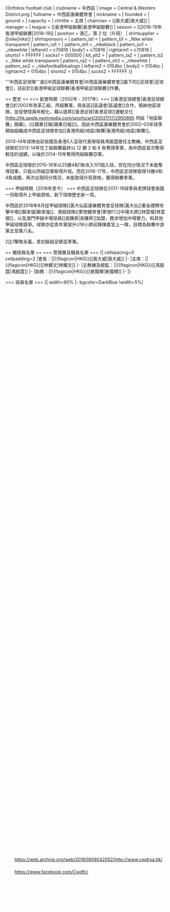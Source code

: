 {{Infobox football club
| clubname  = 中西區
| image     = Central & Western District.png
| fullname  = 中西區康樂體育會
| nickname  = 
| founded   = 
| ground    = 
| capacity  = 
| chrtitle  = 主席
| chairman  = [[唐大威|唐大威]]
| manager   = 
| league    = [[香港甲組聯賽|香港甲組聯賽]]
| season    = [[2018–19年香港甲組聯賽|2018–19]]
| position  = 港乙，第 2 位（升班）
| shirtsupplier = [[nike|nike]]
| shirtsponsors = 
| pattern_la1 = 
| pattern_b1 = _Nike white transparent
| pattern_ra1 = 
| pattern_sh1 = _nikeblack
| pattern_so1 = _nikewhite
| leftarm1 = c70816
| body1 = c70816
| rightarm1 = c70816
| shorts1 = FFFFFF
| socks1 = 000000
| kit_alt2 = 
| pattern_la2 = 
| pattern_b2 = _Nike white transparent
| pattern_ra2 = 
| pattern_sh2 = _nikewhite
| pattern_so2 = _nikefootballbluelogo
| leftarm2 = 0154bc
| body2 = 0154bc
| rightarm2 = 0154bc
| shorts2 = 0154bc
| socks2 = FFFFFF
}}

'''中西區足球隊'''是[[中西區康樂體育會|中西區康樂體育會]]屬下的[[足球會|足球會]]，目前於[[香港甲組足球聯賽|香港甲組足球聯賽]]作賽。

== 歷史 ==
=== 創會時期（2002年 - 2017年）===
[[香港足球總會|香港足球總會]]於2002年改革乙組、丙組賽事，與各區[[區議會|區議會]]合作，吸納地區球隊，並促使球員年輕化，藉以提昇[[香港足球|香港足球]]運動文化<ref>[http://hk.apple.nextmedia.com/sports/art/20021117/2950895 丙組「地區聯賽」開幕]，《[[蘋果日報|蘋果日報]]》</ref>。因此中西區康樂體育會於2002–03年球季開始組織成中西區足球隊參加[[香港丙組(地區)聯賽|香港丙組(地區)聯賽]]。

2013–14年球隊由前愉園及香港5人足球代表隊球員馮振霆擔任主教練。中西區足球隊於2013-14年在丁組聯賽最終以 12 勝 2 和 6 負奪得季軍，為中西區首次奪得較佳的成績，以後於2014-15年奪得丙組聯賽亞軍。

中西區足球隊於2015-16年以25勝4和1負攻入101個入球，但在同分情況下未能奪得冠軍，只能以丙組亞軍取得升班。而在2016-17年，中西區足球隊取得14勝4和4負成績，再次出現同分情況，未能取得升班資格，獲得聯賽季軍。

=== 甲組時期（2018年至今） ===
中西區足球隊在2017-18球季與老牌球會愉園一同取得升上甲組資格，創下球隊歷史新一頁。

中西區於2018年8月從甲組球隊[[黃大仙區康樂體育會足球隊|黃大仙]]重金禮聘攻擊中場[[蘇來强|蘇來强]]、港超球隊[[夢想體育會|夢想FC]]中場大將[[林雲傑|林雲傑]]，以及澳門甲組中場球員[[吳鏵昇|吳鏵昇]]加盟，務求增加中場實力，和其他甲組球隊競爭。球隊亦從青年軍提升U16小將前鋒陳嘉宝上一隊，目標為聯賽中游第五至第八名。

2比1擊敗永義，拿初級組足總盃季軍。

== 職球員名單 ==
=== 管理層及職員名單 ===
{| cellspacing=0 cellpadding=2
|會長：||{{flagicon|HKG}}[[唐大威|唐大威]]
|-
|主席：||{{flagicon|HKG}}[[林耀文|林耀文]]
|-
|主教練及總監：||{{flagicon|HKG}}[[馮振霆|馮振霆]]
|-
|助教：||{{flagicon|HKG}}[[麥國輝|麥國輝]]
|-
|}

=== 球員名單 ===
{| width=90%
|- bgcolor=DarkBlue
!width=5%|<font color="white">號碼
!width=5%|<font color="white">國籍
!width=40%|<font color="white">球員名字
!width=20%|<font color="white">出生日期
!width=10%|<font color="white">加盟年份
!width=20%|<font color="white">前屬球會
|-
! colspan="6" bgcolor=Green |<font color="white">守門員
!
!
|- bgcolor=LightSkyBlue
| align="center" |'''1'''
| align="center" |{{flagicon|HKG}}
|[[馬子衷|馬子衷]]（Ma Tze Chung）
| align="center" |1998年4月7日
| align="center" |2016年
|{{flagicon|HKG}}[[東方足球隊|東方]]
|- bgcolor=LightSkyBlue
|align=center|'''22'''
|align=center|{{flagicon|HKG}}
|[[鄭俊賢|鄭俊賢]]（Cheng Chun Yin）
|align=center|1988年6月22日
|align=center|2013年
|{{flagicon|HKG}}[[虎門足球隊|虎門]]
|- bgcolor=LightSkyBlue
| align="center" |'''24'''
| align="center" |{{flagicon|HKG}}
|[[何卓謙|何卓謙]]（Ho Cheuk Him）
| align="center" |1995年9月5日
| align="center" |2017年
|{{flagicon|HKG}}南華
|- bgcolor=LightSkyBlue
| align="center" |'''31'''
| align="center" |{{flagicon|HKG}}
|[[鄭俊傑|鄭俊傑]]（Cheng Chun Kit）
| align="center" |1993年5月27日
| align="center" |2013年
|{{flagicon|HKG}}[[虎門足球隊|虎門]]
|-
! colspan="6" bgcolor=Green |<font color="white">後衛
!
|- bgcolor=LightSkyBlue
| align="center" |'''3'''
| align="center" |{{flagicon|HKG}}
|[[蔡明翰|蔡明翰]]（Choi Ming Hon）
| align="center" |1992年6月1日
| align="center" |2013年
|{{flagicon|HKG}}[[東昇足球隊|東昇]]
|- bgcolor=LightSkyBlue
| align="center" |'''4'''
| align="center" |{{flagicon|HKG}}
|[[張國龍|張國龍]]（Cheung Kwok Lung）
| align="center" |
| align="center" |2016年
|{{flagicon|HKG}}[[駒騰|駒騰]]
|- bgcolor=LightSkyBlue
| align="center" |'''5'''
| align="center" |{{flagicon|HKG}}
|[[黎漢瑋|黎漢瑋]]（Lai Hon Wai）
| align="center" |1982年9月7日
| align="center" |2013年
|{{flagicon|HKG}}[[虎門足球隊|虎門]]
|- bgcolor=LightSkyBlue
| align="center" |'''12'''
| align="center" |{{flagicon|HKG}}
|[[郭鎮東|郭鎮東]]（Kwok Chun Tung）
| align="center" |1994年4月23日
| align="center" |2016年
|{{flagicon|HKG}}[[首飾|首飾]]
|- bgcolor=LightSkyBlue
| align="center" |'''15'''
| align="center" |{{flagicon|HKG}}
|[[何浩謙|何浩謙]]（Ho Ho Him）
| align="center" |1993年10月20日
| align="center" |2013年
|{{flagicon|HKG}}[[虎門足球隊|虎門]]
|- bgcolor=LightSkyBlue
| align="center" |'''23'''
| align="center" |{{flagicon|HKG}}
|[[葉子浚|葉子浚]]（Yip Tsz Chun)
| align="center" |1993年9月15日
| align="center" |2016年
|{{flagicon|HKG}}[[晨曦|晨曦]]
|- bgcolor=LightSkyBlue
| align="center" |'''26'''
| align="center" |{{flagicon|MAC}}
|[[吳鏵昇|吳鏵昇]]（Ng Wa Seng）
| align="center" |1999年8月2日
| align="center" |2018年
|{{flagicon|HKG}}[[晨曦|晨曦]]
|- bgcolor=LightSkyBlue
| align="center" |'''28'''
| align="center" |{{flagicon|HKG}}
|[[鍾文浚|鍾文浚]]（Chung Man Tsun）
| align="center" |1996年6月24日
| align="center" |2013年
|{{flagicon|HKG}}[[虎門足球隊|虎門]]
|- bgcolor=LightSkyBlue
! colspan="6" bgcolor=Green |<font color="white">中場
|- bgcolor=LightSkyBlue
|align=center|'''7'''
|align=center|{{flagicon|HKG}}
|[[黃泰皓|黃泰皓]]（Wong Tai Ho）
|align=center|
|align=center|2013年
|{{flagicon|HKG}}[[虎門足球隊|虎門]]
|- bgcolor=LightSkyBlue
| align="center" |'''8'''
| align="center" |{{flagicon|HKG}}
|[[蘇來強|蘇來強]]（So Loi Keung）
| align="center" |1981年10月27日
| align="center" |2018年
|{{flagicon|HKG}}[[黃大仙區康樂體育會|黃大仙]]
|- bgcolor=LightSkyBlue
| align="center" | '''--'''
| align="center" |{{flagicon|HKG}}
|[[李浩和|李浩和]]（Lee Ho Wo）
| align="center" |1992年9月16日
| align="center" |2018年
|{{flagicon|HKG}}[[天旭|天旭]]
|- bgcolor=LightSkyBlue
|align=center|'''10'''
|align=center|{{flagicon|HKG}}
|[[冼誠俊|冼誠俊]]（Sin Shing Chun）
|align=center|1988年12月29日
|align=center|2013年
|{{flagicon|HKG}}[[虎門足球隊|虎門]]
|- bgcolor=LightSkyBlue
| align="center" |'''14'''
| align="center" |{{flagicon|HKG}}
|[[鍾沛峰|鍾沛峰]]（Chung Pui Fung Ivan）
| align="center" |1998年4月29日
| align="center" |2013年
|自由身
|- bgcolor=LightSkyBlue
| align="center" |'''20'''
| align="center" |{{flagicon|HKG}}
|[[沈耀揚|沈耀揚]]（Sham Yiu Yeung）
| align="center" |1995年4月23日
| align="center" |2013年
|{{flagicon|HKG}}[[虎門足球隊|虎門]]
|- bgcolor=LightSkyBlue
| align="center" |'''25
| align="center" |{{flagicon|HKG}}
|[[林雲傑|林雲傑]]（Lam Wan Kit）
| align="center" |1987年11月25日
| align="center" |2018年
| {{flagicon|HKG}}[[夢想FC|夢想FC]]
|- bgcolor=LightSkyBlue
| align="center" |'''38'''
| align="center" |{{flagicon|HKG}}
|[[周震烽|周震烽]]（Chau Chun Fung）
| align="center" |1993年10月28日
| align="center" |2013年
|{{flagicon|HKG}}[[虎門足球隊|虎門]]
|- bgcolor=LightSkyBlue
| align="center" |'''39'''
| align="center" |{{flagicon|HKG}}
|[[陳卓峰|陳卓峰]]（Chan Cheuk Fung）
| align="center" |1992年11月20日
| align="center" |2014年
|{{flagicon|HKG}}[[虎門足球隊|虎門]]
|-
! colspan="6" bgcolor=Green |<font color="white">前鋒
|- bgcolor=LightSkyBlue
| align="center" |'''9'''
| align="center" |{{flagicon|HKG}}
|[[鍾文浩|鍾文浩]]（Chung Man Ho）
| align="center" |1993年3月4日
| align="center" |2014年
|{{flagicon|HKG}}[[虎門|虎門]]
|- bgcolor=LightSkyBlue
| align="center" |'''11'''
| align="center" |{{flagicon|HKG}}{{flagicon|ARG}}
|陳嘉宝（Chan Ka Po）
| align="center" |
| align="center" |2018年
|{{flagicon|HKG}}[[自由人足球會|自由人]]
|- bgcolor=LightSkyBlue
| align="center" |'''13'''
| align="center" |{{flagicon|HKG}}
|[[陳浩然|陳浩然]]（Chan Christopher Ho Yin）
| align="center" |1994年5月27日
| align="center" |2013年
|{{flagicon|HKG}}[[虎門足球隊|虎門]]
|- bgcolor=LightSkyBlue
| align="center" |'''17'''
| align="center" |{{flagicon|HKG}}
|[[蔡欣翰|蔡欣翰]]（Choi Yan Hon）
| align="center" |1994年12月26日
| align="center" |2013年
|{{flagicon|HKG}}[[虎門足球隊|虎門]]
|- bgcolor=LightSkyBlue
| align="center" |'''30'''
| align="center" |{{flagicon|HKG}}
|[[馮振霆|馮振霆]]（Fung Chung Ting）
| align="center" |1980年11月19日
| align="center" |2014年
|{{flagicon|HKG}}[[愉園|愉園]]
|}

===歷任主教練===
*[[馮振霆|馮振霆]] (2013年一）

=== 曾效力球員 ===
* {{flagicon|HKG}} [[招重文|招重文]]
* {{flagicon|HKG}} [[劉德仁|劉德仁]]

== 參考 ==
{{reflist|2}}

== 外部連結 ==
* [https://web.archive.org/web/20160806042052/http://www.cwdrsa.hk/ 中西區康樂體育會官方網站]
* [https://www.facebook.com/Cwdfc/ 中西區足球隊 facebook]                                               

{{香港足球聯賽地區隊伍}}
{{香港甲組聯賽}}
{{香港乙組聯賽}}
{{香港丙組聯賽}}

[[Category:香港甲組聯賽球會|Category:香港甲組聯賽球會]]
[[Category:中西區|Category:中西區]]